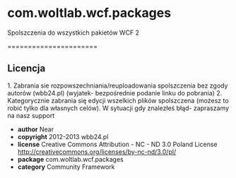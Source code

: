 com.woltlab.wcf.packages
========================

Spolszczenia do wszystkich pakietów WCF 2

======================

<h2>Licencja</h2>
1. Zabrania sie rozpowszechniania/reuploadowania spolszczenia bez zgody autorów (wbb24.pl) (wyjatek- bezpośrednie podanie linku do pobrania)
2. Kategorycznie zabrania się edycji wszelkich plików spolszczena (możesz to robić tylko dla własnych celów). W sytuacji gdy znalezłeś błąd- zapraszamy na nasz support


 * <b>author</b>      Near
 * <b>copyright</b>  	2012-2013 wbb24.pl
 * <b>license</b>  	  Creative Commons Attribution - NC - ND 3.0 Poland License <http://creativecommons.org/licenses/by-nc-nd/3.0/pl/>
 * <b>package</b>  	  com.woltlab.wcf.packages
 * <b>category</b> 	  Community Framework
